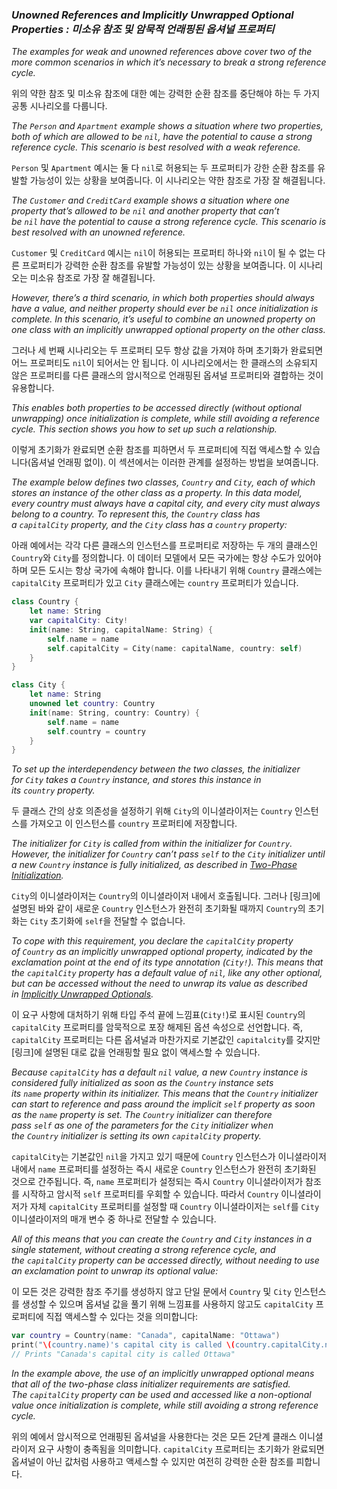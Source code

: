 ### *Unowned References and Implicitly Unwrapped Optional Properties : 미소유 참조 및 암묵적 언래핑된 옵셔널 프로퍼티*

*The examples for weak and unowned references above cover two of the more common scenarios in which it’s necessary to break a strong reference cycle.*

위의 약한 참조 및 미소유 참조에 대한 예는 강력한 순환 참조를 중단해야 하는 두 가지 공통 시나리오를 다룹니다.

*The `Person` and `Apartment` example shows a situation where two properties, both of which are allowed to be `nil`, have the potential to cause a strong reference cycle. This scenario is best resolved with a weak reference.*

`Person` 및 `Apartment` 예시는 둘 다 `nil`로 허용되는 두 프로퍼티가 강한 순환 참조를 유발할 가능성이 있는 상황을 보여줍니다. 이 시나리오는 약한 참조로 가장 잘 해결됩니다.

*The `Customer` and `CreditCard` example shows a situation where one property that’s allowed to be `nil` and another property that can’t be `nil` have the potential to cause a strong reference cycle. This scenario is best resolved with an unowned reference.*

`Customer` 및 `CreditCard` 예시는 `nil`이 허용되는 프로퍼티 하나와 `nil`이 될 수 없는 다른 프로퍼티가 강력한 순환 참조를 유발할 가능성이 있는 상황을 보여줍니다. 이 시나리오는 미소유 참조로 가장 잘 해결됩니다.

*However, there’s a third scenario, in which both properties should always have a value, and neither property should ever be `nil` once initialization is complete. In this scenario, it’s useful to combine an unowned property on one class with an implicitly unwrapped optional property on the other class.*

그러나 세 번째 시나리오는 두 프로퍼티 모두 항상 값을 가져야 하며 초기화가 완료되면 어느 프로퍼티도 `nil`이 되어서는 안 됩니다. 이 시나리오에서는 한 클래스의 소유되지 않은 프로퍼티를 다른 클래스의 암시적으로 언래핑된 옵셔널 프로퍼티와 결합하는 것이 유용합니다.

*This enables both properties to be accessed directly (without optional unwrapping) once initialization is complete, while still avoiding a reference cycle. This section shows you how to set up such a relationship.*

이렇게 초기화가 완료되면 순환 참조를 피하면서 두 프로퍼티에 직접 액세스할 수 있습니다(옵셔널 언래핑 없이). 이 섹션에서는 이러한 관계를 설정하는 방법을 보여줍니다.

*The example below defines two classes, `Country` and `City`, each of which stores an instance of the other class as a property. In this data model, every country must always have a capital city, and every city must always belong to a country. To represent this, the `Country` class has a `capitalCity` property, and the `City` class has a `country` property:*

아래 예에서는 각각 다른 클래스의 인스턴스를 프로퍼티로 저장하는 두 개의 클래스인 `Country`와 `City`를 정의합니다. 이 데이터 모델에서 모든 국가에는 항상 수도가 있어야 하며 모든 도시는 항상 국가에 속해야 합니다. 이를 나타내기 위해 `Country` 클래스에는 `capitalCity` 프로퍼티가 있고 `City` 클래스에는 `country` 프로퍼티가 있습니다.

```swift
class Country {
    let name: String
    var capitalCity: City!
    init(name: String, capitalName: String) {
        self.name = name
        self.capitalCity = City(name: capitalName, country: self)
    }
}

class City {
    let name: String
    unowned let country: Country
    init(name: String, country: Country) {
        self.name = name
        self.country = country
    }
}
```

*To set up the interdependency between the two classes, the initializer for `City` takes a `Country` instance, and stores this instance in its `country` property.*

두 클래스 간의 상호 의존성을 설정하기 위해 `City`의 이니셜라이저는 `Country` 인스턴스를 가져오고 이 인스턴스를 `country` 프로퍼티에 저장합니다.

*The initializer for `City` is called from within the initializer for `Country`. However, the initializer for `Country` can’t pass `self` to the `City` initializer until a new `Country` instance is fully initialized, as described in [Two-Phase Initialization](https://docs.swift.org/swift-book/documentation/the-swift-programming-language/initialization#Two-Phase-Initialization).*

`City`의 이니셜라이저는 `Country`의 이니셜라이저 내에서 호출됩니다. 그러나 [링크]에 설명된 바와 같이 새로운 `Country` 인스턴스가 완전히 초기화될 때까지 `Country`의 초기화는 `City` 초기화에 `self`을 전달할 수 없습니다.

*To cope with this requirement, you declare the `capitalCity` property of `Country` as an implicitly unwrapped optional property, indicated by the exclamation point at the end of its type annotation (`City!`). This means that the `capitalCity` property has a default value of `nil`, like any other optional, but can be accessed without the need to unwrap its value as described in [Implicitly Unwrapped Optionals](https://docs.swift.org/swift-book/documentation/the-swift-programming-language/thebasics#Implicitly-Unwrapped-Optionals).*

이 요구 사항에 대처하기 위해 타입 주석 끝에 느낌표(`City!`)로 표시된 `Country`의 `capitalCity` 프로퍼티를 암묵적으로 포장 해제된 옵션 속성으로 선언합니다. 즉, `capitalCity` 프로퍼티는 다른 옵셔널과 마찬가지로 기본값인 `capitalcity`를 갖지만 [링크]에 설명된 대로 값을 언래핑할 필요 없이 액세스할 수 있습니다.

*Because `capitalCity` has a default `nil` value, a new `Country` instance is considered fully initialized as soon as the `Country` instance sets its `name` property within its initializer. This means that the `Country` initializer can start to reference and pass around the implicit `self` property as soon as the `name` property is set. The `Country` initializer can therefore pass `self` as one of the parameters for the `City` initializer when the `Country` initializer is setting its own `capitalCity` property.*

`capitalCity`는 기본값인 `nil`을 가지고 있기 때문에 `Country` 인스턴스가 이니셜라이저 내에서 `name` 프로퍼티를 설정하는 즉시 새로운 `Country` 인스턴스가 완전히 초기화된 것으로 간주됩니다. 즉, `name` 프로퍼티가 설정되는 즉시 `Country` 이니셜라이저가 참조를 시작하고 암시적 `self` 프로퍼티를 우회할 수 있습니다. 따라서 `Country` 이니셜라이저가 자체 `capitalCity` 프로퍼티를 설정할 때 `Country` 이니셜라이저는 `self`를 `City`이니셜라이저의 매개 변수 중 하나로 전달할 수 있습니다.

*All of this means that you can create the `Country` and `City` instances in a single statement, without creating a strong reference cycle, and the `capitalCity` property can be accessed directly, without needing to use an exclamation point to unwrap its optional value:*

이 모든 것은 강력한 참조 주기를 생성하지 않고 단일 문에서 `Country` 및 `City` 인스턴스를 생성할 수 있으며 옵셔널 값을 풀기 위해 느낌표를 사용하지 않고도 `capitalCity` 프로퍼티에 직접 액세스할 수 있다는 것을 의미합니다:

```swift
var country = Country(name: "Canada", capitalName: "Ottawa")
print("\(country.name)'s capital city is called \(country.capitalCity.name)")
// Prints "Canada's capital city is called Ottawa"
```

*In the example above, the use of an implicitly unwrapped optional means that all of the two-phase class initializer requirements are satisfied. The `capitalCity` property can be used and accessed like a non-optional value once initialization is complete, while still avoiding a strong reference cycle.*

위의 예에서 암시적으로 언래핑된 옵셔널을 사용한다는 것은 모든 2단계 클래스 이니셜라이저 요구 사항이 충족됨을 의미합니다. `capitalCity` 프로퍼티는 초기화가 완료되면 옵셔널이 아닌 값처럼 사용하고 액세스할 수 있지만 여전히 강력한 순환 참조를 피합니다.





